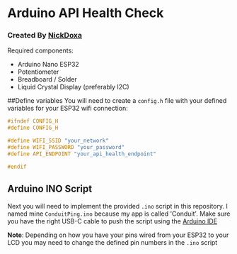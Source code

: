 # Arduino API Health Check
### Created By [NickDoxa](https://github.com/NickDoxa)

Required components:
- Arduino Nano ESP32
- Potentiometer
- Breadboard / Solder
- Liquid Crystal Display (preferably I2C)

##Define variables
You will need to create a `config.h` file with your defined variables for your ESP32 wifi connection:

```cpp
#ifndef CONFIG_H
#define CONFIG_H

#define WIFI_SSID "your_network"
#define WIFI_PASSWORD "your_password"
#define API_ENDPOINT "your_api_health_endpoint"

#endif
```

## Arduino INO Script
Next you will need to implement the provided `.ino` script in this repository. I named mine `ConduitPing.ino` because my app is called 'Conduit'.
Make sure you have the right USB-C cable to push the script using the [Arduino IDE](https://www.arduino.cc/en/software)

**Note**: Depending on how you have your pins wired from your ESP32 to your LCD you may need to change the defined pin numbers in the `.ino` script
